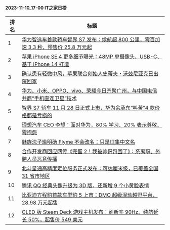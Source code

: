 #### 2023-11-10_17-00  IT之家日榜

| 排名 | 标题|
| --- | ---|
| 1 | [华为智选车首款轿车智界 S7 发布：续航超 800 公里，零百加速 3.3 秒，预售价 25.8 万元起](https://www.ithome.com/0/731/376.htm) |
| 2 | [苹果 iPhone SE 4 更多细节曝光：48MP 单摄像头、USB-C、基于 iPhone 14 打造](https://www.ithome.com/0/731/441.htm) |
| 3 | [确认患有轻微中风，苹果联合创始人史蒂夫・沃兹尼亚克已出院回家](https://www.ithome.com/0/731/449.htm) |
| 4 | [华为、小米、OPPO、vivo、荣耀今日齐聚广州，与中国电信共商“手机直连卫星”技术](https://www.ithome.com/0/731/463.htm) |
| 5 | [智界 S7 轿车 11 月 28 日正式上市，华为余承东“叫苦”4 款价格都是亏损的](https://www.ithome.com/0/731/377.htm) |
| 6 | [理想汽车 CEO 李想：面对华为，80% 学习、20% 表示尊敬、零抱怨](https://www.ithome.com/0/731/386.htm) |
| 7 | [魅族沈子瑜明确 Flyme 不会改名：只是征集中文名](https://www.ithome.com/0/731/412.htm) |
| 8 | [合作开发商回应网传《完蛋 2！我被帅哥包围了》：系离职、外聘人员恶意传播](https://www.ithome.com/0/731/399.htm) |
| 9 | [北斗星通高精度定位服务正式发布：可达厘米级，已覆盖全国 31 省市地区](https://www.ithome.com/0/731/402.htm) |
| 10 | [腾讯 QQ 经典头像升级为 3D 版，还新增 9 个小黄脸表情](https://www.ithome.com/0/731/542.htm) |
| 11 | [比亚迪方程豹首款车型豹 5 上市：DMO 超级混动越野平台，28.98 万元起售](https://www.ithome.com/0/731/381.htm) |
| 12 | [OLED 版 Steam Deck 游戏主机发布：刷新率 90Hz、续航延长 50%，起售价 549 美元](https://www.ithome.com/0/731/433.htm) |
